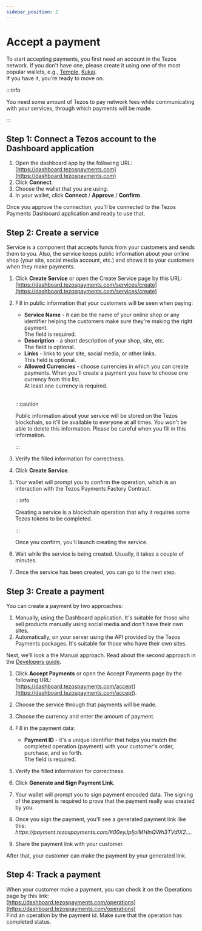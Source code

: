 ```yaml
---
sidebar_position: 2
---
```

# Accept a payment
To start accepting payments, you first need an account in the Tezos network. If you don't have one, please create it using one of the most popular wallets, e.g., [Temple](https://templewallet.com), [Kukai](https://wallet.kukai.app).  
If you have it, you're ready to move on.

:::info

You need some amount of Tezos to pay network fees while communicating with your services, through which payments will be made.

:::

## Step 1: Connect a Tezos account to the Dashboard application
1. Open the dashboard app by the following URL:  
[https://dashboard.tezospayments.com](https://dashboard.tezospayments.com)
2. Click **Connect**.
3. Choose the wallet that you are using.
4. In your wallet, click **Connect** / **Approve** / **Confirm**.

Once you approve the connection, you'll be connected to the Tezos Payments Dashboard application and ready to use that.

## Step 2: Create a service
Service is a component that accepts funds from your customers and sends them to you. Also, the service keeps public information about your online shop (your site, social media account, etc.) and shows it to your customers when they make payments.

1. Click **Create Service** or open the Create Service page by this URL:  
[https://dashboard.tezospayments.com/services/create](https://dashboard.tezospayments.com/services/create)
2. Fill in public information that your customers will be seen when paying:

    * **Service Name** - it can be the name of your online shop or any identifier helping the customers make sure they're making the right payment.  
    The field is required.
    * **Description** - a short description of your shop, site, etc.  
    The field is optional.
    * **Links** - links to your site, social media, or other links.  
    This field is optional.
    * **Allowed Currencies** - choose currencies in which you can create payments. When you'll create a payment you have to choose one currency from this list.  
    At least one currency is required.

    <br />

    :::caution

    Public information about your service will be stored on the Tezos blockchain, so it'll be available to everyone at all times. You   won't be able to delete this information.
    Please be careful when you fill in this information.

    :::

3. Verify the filled information for correctness.
4. Click **Create Service**.
5. Your wallet will prompt you to confirm the operation, which is an interaction with the Tezos Payments Factory Contract.
    
    :::info

    Creating a service is a blockchain operation that why it requires some Tezos tokens to be completed.

    :::
    
    Once you confirm, you'll launch creating the service.

6. Wait while the service is being created. Usually, it takes a couple of minutes.
7. Once the service has been created, you can go to the next step.

## Step 3: Create a payment
You can create a payment by two approaches:

1. Manually, using the Dashboard application. It's suitable for those who sell products manually using social media and don't have their own sites.
2. Automatically, on your server using the API provided by the Tezos Payments packages. It's suitable for those who have their own sites.

Next, we'll look a the Manual approach. Read about the second approach in the [Developers guide](developers/getting-started.md).

1. Click **Accept Payments** or open the Accept Payments page by the following URL:  
[https://dashboard.tezospayments.com/accept](https://dashboard.tezospayments.com/accept).
2. Choose the service through that payments will be made.
3. Choose the currency and enter the amount of payment.
4. Fill in the payment data:
    * **Payment ID** - it's a unique identifier that helps you match the completed operation (payment) with your customer's order, purchase, and so forth.  
    The field is required.

5. Verify the filled information for correctness.
6. Click **Generate and Sign Payment Link**.
7. Your wallet will prompt you to sign payment encoded data. The signing of the payment is required to prove that the payment really was created by you.
8. Once you sign the payment, you'll see a generated payment link like this:  
*<span>https</span>://payment.tezospayments.com/#00eyJpIjoiMHlnQWh3TVdIX2....*
9. Share the payment link with your customer.

After that, your customer can make the payment by your generated link.

## Step 4: Track a payment
When your customer make a payment, you can check it on the Operations page by this link:  
[https://dashboard.tezospayments.com/operations](https://dashboard.tezospayments.com/operations)  
Find an operation by the payment id. Make sure that the operation has completed status.
